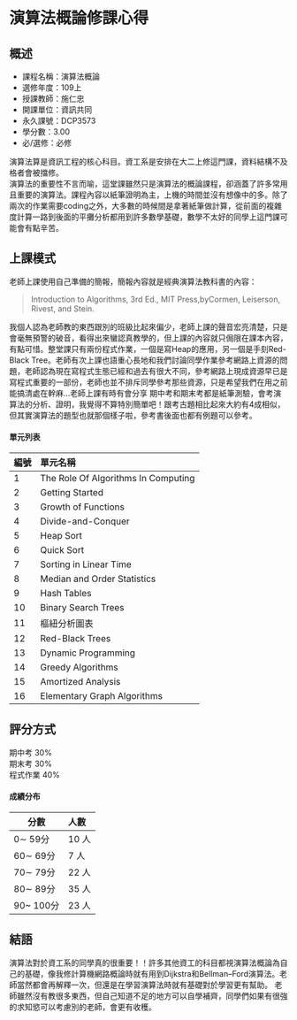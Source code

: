 # 演算法概論修課心得
## 概述
- 課程名稱：演算法概論
- 選修年度：109上
- 授課教師：施仁忠
- 開課單位：資訊共同  
- 永久課號：DCP3573
- 學分數：3.00
- 必/選修：必修

演算法算是資訊工程的核心科目。資工系是安排在大二上修這門課，資料結構不及格者會被擋修。<br/>
演算法的重要性不言而喻，這堂課雖然只是演算法的概論課程，卻涵蓋了許多常用且重要的演算法。課程內容以紙筆證明為主，上機的時間並沒有想像中的多。除了兩次的作業需要coding之外，大多數的時候間是拿著紙筆做計算，從前面的複雜度計算一路到後面的平攤分析都用到許多數學基礎，數學不太好的同學上這門課可能會有點辛苦。

## 上課模式
老師上課使用自己準備的簡報，簡報內容就是經典演算法教科書的內容：
> Introduction to Algorithms, 3rd Ed., MIT Press,byCormen, Leiserson, Rivest, and Stein.

我個人認為老師教的東西跟別的班級比起來偏少，老師上課的聲音宏亮清楚，只是會毫無預警的破音，看得出來蠻認真教學的，但上課的內容就只侷限在課本內容，有點可惜。整堂課只有兩份程式作業，一個是寫Heap的應用，另一個是手刻Red-Black Tree。老師有次上課也語重心長地和我們討論同學作業參考網路上資源的問題，老師認為現在寫程式生態已經和過去有很大不同，參考網路上現成資源早已是寫程式重要的一部份，老師也並不排斥同學參考那些資源，只是希望我們在用之前能搞清處在幹麻...老師上課有時有會分享
期中考和期末考都是紙筆測驗，會考演算法的分析、證明，我覺得不算特別簡單吧！跟考古題相比起來大約有4成相似，但其實演算法的題型也就那個樣子啦，參考書後面也都有例題可以參考。

#### 單元列表
   編號 | 單元名稱
--------|:-----
1|The Role Of Algorithms In Computing
2| Getting Started
3| Growth of Functions
4| Divide-and-Conquer
5| Heap Sort
6| Quick Sort
7| Sorting in Linear Time
8| Median and Order Statistics
9| Hash Tables
10| Binary Search Trees
11| 樞紐分析圖表 
12|Red-Black Trees
13|Dynamic Programming
14|Greedy Algorithms
15|Amortized Analysis
16|Elementary Graph Algorithms

## 評分方式
期中考 30%<br/>
期末考 30%<br/>
程式作業 40%
#### 成績分布
   分數 | 人數
--------|:-----
0∼ 59分| 10 人
60∼ 69分| 7 人
70∼ 79分| 22 人
80∼ 89分| 35 人
90~ 100分| 23 人

## 結語
演算法對於資工系的同學真的很重要！！許多其他資工的科目都視演算法概論為自己的基礎，像我修計算機網路概論時就有用到Dijkstra和Bellman–Ford演算法。老師當然都會再解釋一次，但還是在學習演算法時就有基礎對於學習更有幫助。
老師雖然沒有教很多東西，但自己知道不足的地方可以自學補齊，同學們如果有很強的求知慾可以考慮別的老師，會更有收穫。
